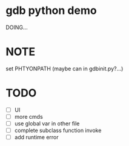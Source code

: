 # gdb python demo
DOING...

# NOTE
set PHTYONPATH (maybe can in gdbinit.py?...)

# TODO
- [ ] UI
- [ ] more cmds
- [ ] use global var in other file
- [ ] complete subclass function invoke
- [ ] add runtime error